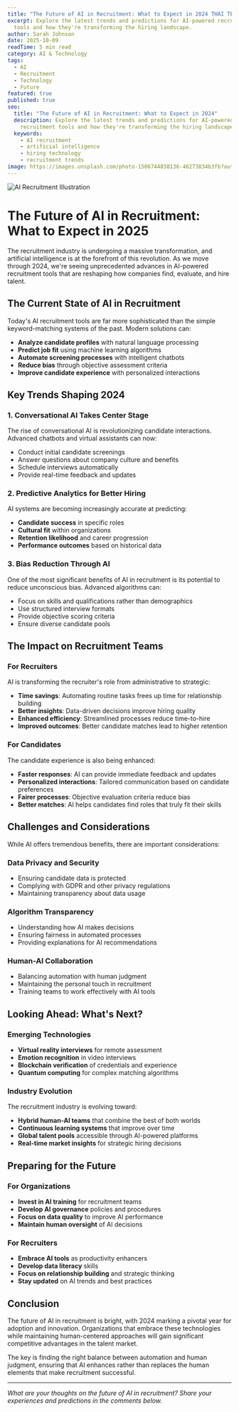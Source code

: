 ```yaml
---
title: "The Future of AI in Recruitment: What to Expect in 2024 THAI TEST"
excerpt: Explore the latest trends and predictions for AI-powered recruitment
  tools and how they're transforming the hiring landscape.
author: Sarah Johnson
date: 2025-10-09
readTime: 5 min read
category: AI & Technology
tags:
  - AI
  - Recruitment
  - Technology
  - Future
featured: true
published: true
seo:
  title: "The Future of AI in Recruitment: What to Expect in 2024"
  description: Explore the latest trends and predictions for AI-powered
    recruitment tools and how they're transforming the hiring landscape.
  keywords:
    - AI recruitment
    - artificial intelligence
    - hiring technology
    - recruitment trends
image: https://images.unsplash.com/photo-1506744038136-46273834b3fb?auto=format&fit=crop&w=1200&q=80
---
```

![AI Recruitment Illustration](https://images.unsplash.com/photo-1506744038136-46273834b3fb?auto=format&fit=crop&w=1200&q=80)

# The Future of AI in Recruitment: What to Expect in 2025

The recruitment industry is undergoing a massive transformation, and artificial intelligence is at the forefront of this revolution. As we move through 2024, we're seeing unprecedented advances in AI-powered recruitment tools that are reshaping how companies find, evaluate, and hire talent.

## The Current State of AI in Recruitment

Today's AI recruitment tools are far more sophisticated than the simple keyword-matching systems of the past. Modern solutions can:

* **Analyze candidate profiles** with natural language processing
* **Predict job fit** using machine learning algorithms
* **Automate screening processes** with intelligent chatbots
* **Reduce bias** through objective assessment criteria
* **Improve candidate experience** with personalized interactions

## Key Trends Shaping 2024

### 1. Conversational AI Takes Center Stage

The rise of conversational AI is revolutionizing candidate interactions. Advanced chatbots and virtual assistants can now:

* Conduct initial candidate screenings
* Answer questions about company culture and benefits
* Schedule interviews automatically
* Provide real-time feedback and updates

### 2. Predictive Analytics for Better Hiring

AI systems are becoming increasingly accurate at predicting:

* **Candidate success** in specific roles
* **Cultural fit** within organizations
* **Retention likelihood** and career progression
* **Performance outcomes** based on historical data

### 3. Bias Reduction Through AI

One of the most significant benefits of AI in recruitment is its potential to reduce unconscious bias. Advanced algorithms can:

* Focus on skills and qualifications rather than demographics
* Use structured interview formats
* Provide objective scoring criteria
* Ensure diverse candidate pools

## The Impact on Recruitment Teams

### For Recruiters

AI is transforming the recruiter's role from administrative to strategic:

* **Time savings**: Automating routine tasks frees up time for relationship building
* **Better insights**: Data-driven decisions improve hiring quality
* **Enhanced efficiency**: Streamlined processes reduce time-to-hire
* **Improved outcomes**: Better candidate matches lead to higher retention

### For Candidates

The candidate experience is also being enhanced:

* **Faster responses**: AI can provide immediate feedback and updates
* **Personalized interactions**: Tailored communication based on candidate preferences
* **Fairer processes**: Objective evaluation criteria reduce bias
* **Better matches**: AI helps candidates find roles that truly fit their skills

## Challenges and Considerations

While AI offers tremendous benefits, there are important considerations:

### Data Privacy and Security

* Ensuring candidate data is protected
* Complying with GDPR and other privacy regulations
* Maintaining transparency about data usage

### Algorithm Transparency

* Understanding how AI makes decisions
* Ensuring fairness in automated processes
* Providing explanations for AI recommendations

### Human-AI Collaboration

* Balancing automation with human judgment
* Maintaining the personal touch in recruitment
* Training teams to work effectively with AI tools

## Looking Ahead: What's Next?

### Emerging Technologies

* **Virtual reality interviews** for remote assessment
* **Emotion recognition** in video interviews
* **Blockchain verification** of credentials and experience
* **Quantum computing** for complex matching algorithms

### Industry Evolution

The recruitment industry is evolving toward:

* **Hybrid human-AI teams** that combine the best of both worlds
* **Continuous learning systems** that improve over time
* **Global talent pools** accessible through AI-powered platforms
* **Real-time market insights** for strategic hiring decisions

## Preparing for the Future

### For Organizations

* **Invest in AI training** for recruitment teams
* **Develop AI governance** policies and procedures
* **Focus on data quality** to improve AI performance
* **Maintain human oversight** of AI decisions

### For Recruiters

* **Embrace AI tools** as productivity enhancers
* **Develop data literacy** skills
* **Focus on relationship building** and strategic thinking
* **Stay updated** on AI trends and best practices

## Conclusion

The future of AI in recruitment is bright, with 2024 marking a pivotal year for adoption and innovation. Organizations that embrace these technologies while maintaining human-centered approaches will gain significant competitive advantages in the talent market.

The key is finding the right balance between automation and human judgment, ensuring that AI enhances rather than replaces the human elements that make recruitment successful.

- - -

*What are your thoughts on the future of AI in recruitment? Share your experiences and predictions in the comments below.*
